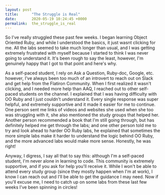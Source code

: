 ```yaml
---
layout: post
title:      "The Struggle is Real"
date:       2020-05-19 10:24:45 +0000
permalink:  the_struggle_is_real
---
```



So I've really struggled these past few weeks. I began learning Object Oriented Ruby, and while I understood the basics, it just wasnt clicking for me. All the labs seemed to take much longer than usual, and I was getting extremely frustrated with myself because I started to think I was never going to understand it. It's been rough to say the least, however, I'm genuinely happy that I got to that point and here's why. 

As a self-paced student, I rely on Ask a Question, Ruby-doc, Google, etc. however, I've always been too much of an introvert to reach out on Slack and get help from the Flatiron Community. When I first realized it wasn't clicking, and I needed more help than AAQ, I reached out to other self-paced students on the channel. I explained that I was having difficulty with OO Ruby and I just couldn't understand it. Every single response was super helpful, and extremely supportive and it made it easier for me to continue. One person sent me links of videos and websites she used when she too was struggling with it, she also mentioned the study groups that helped her. Another person recommended a book that I'm still going through, but has definitely helped me get through the labs; and one other person told me to try and look ahead to harder OO Ruby labs, he explained that sometimes the more simple labs make it harder to understand the logic behind OO Ruby, and the more advanced labs would make more sense. Honestly, he was right! 

Anyway, I digress, I say all that to say this: although I'm a self-paced student, I'm never alone in learning to code. This community is extremely supportive, and if you ask for help you'll receive it. While I won't be able to attend every study group (since they mostly happen when I'm at work), I know I can reach out and I'll be able to get the guidance I may need. Now if you'll excuse me, I need to catch up on some labs from these last few weeks I've been spinning in circles! 
